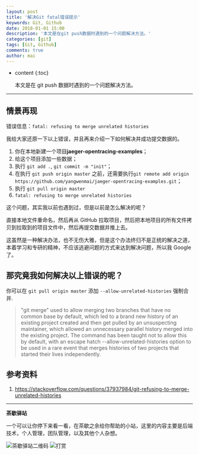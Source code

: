 ```yaml
---
layout: post
title: '解决Git fatal错误提示'
keywords: Git, Github
date: 2018-01-01 15:00
description: '本文是在git push数据时遇到的一个问题解决方法。'
categories: [git]
tags: [Git, Github]
comments: true
author: mai
---
```


* content
{:toc}

    本文是在 git push 数据时遇到的一个问题解决方法。

----

## 情景再现 ##

错误信息：`fatal: refusing to merge unrelated histories`

我给大家还原一下以上错误，并且再来介绍一下如何解决并成功提交数据的。

1. 你在本地新建一个项目**jaeger-opentracing-examples**；
2. 给这个项目添加一些数据；
3. 执行 `git add .`, `git commit -m "init"`；
4. 在执行 `git push origin master` 之前，还需要执行`git remote add origin https://github.com/yangwenmai/jaeger-opentracing-examples.git`；
5. 执行 `git pull origin master`
6. `fatal: refusing to merge unrelated histories`

这个问题，其实我以前也遇到过，但是以前是怎么解决的呢？

直接本地文件重命名，然后再从 GitHub 拉取项目，然后把本地项目的所有文件拷贝到拉取到的项目文件中，然后再提交数据并推上去。

这虽然是一种解决办法，也不无伤大雅，但是这个办法终归不是正统的解决之道，本着学习和专研的精神，不应该逃避问题的方式来达到解决问题，所以我 Google 了。

<!--more-->

## 那究竟我如何解决以上错误的呢？ ##

你可以在 `git pull origin master` 添加 `--allow-unrelated-histories` 强制合并.

>"git merge" used to allow merging two branches that have no common base by default, which led to a brand new history of an existing project created and then get pulled by an unsuspecting maintainer, which allowed an unnecessary parallel history merged into the existing project. The command has been taught not to allow this by default, with an escape hatch --allow-unrelated-histories option to be used in a rare event that merges histories of two projects that started their lives independently.

## 参考资料 ##

1. https://stackoverflow.com/questions/37937984/git-refusing-to-merge-unrelated-histories

----

**茶歇驿站**

一个可以让你停下来看一看，在茶歇之余给你帮助的小站，这里的内容主要是后端技术，个人管理，团队管理，以及其他个人杂想。

![茶歇驿站二维码](http://oqos7hrvp.bkt.clouddn.com/blog/tech_tea.jpg)
![打赏](http://oqos7hrvp.bkt.clouddn.com/blog/money.jpg)

